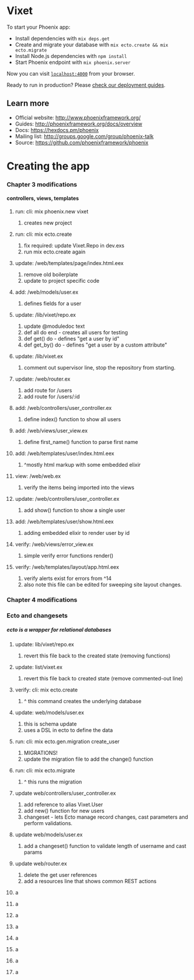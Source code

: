 # Vixet

To start your Phoenix app:

  * Install dependencies with `mix deps.get`
  * Create and migrate your database with `mix ecto.create && mix ecto.migrate`
  * Install Node.js dependencies with `npm install`
  * Start Phoenix endpoint with `mix phoenix.server`

Now you can visit [`localhost:4000`](http://localhost:4000) from your browser.

Ready to run in production? Please [check our deployment guides](http://www.phoenixframework.org/docs/deployment).

## Learn more

  * Official website: http://www.phoenixframework.org/
  * Guides: http://phoenixframework.org/docs/overview
  * Docs: https://hexdocs.pm/phoenix
  * Mailing list: http://groups.google.com/group/phoenix-talk
  * Source: https://github.com/phoenixframework/phoenix

# Creating the app
### Chapter 3 modifications
#### controllers, views, templates

1. run: cli: mix phoenix.new vixet
    1. creates new project

2. run: cli: mix ecto.create
    1. fix required: update Vixet.Repo in dev.exs
    2. run mix ecto.create again

3. update: /web/templates/page/index.html.eex
    1. remove old boilerplate
    2. update to project specific code

4. add: /web/models/user.ex
    1. defines fields for a user

5. update: /lib/vixet/repo.ex
    1. update @moduledoc text
    2. def all do end - creates all users for testing
    3. def get() do - defines "get a user by id"
    4. def get_by() do - defines "get a user by a custom attribute"

6. update: /lib/vixet.ex
    1. comment out supervisor line, stop the repository from starting.

7. update: /web/router.ex
    1. add route for /users
    2. add route for /users/:id

8. add: /web/controllers/user_controller.ex
    1. define index() function to show all users

9. add: /web/views/user_view.ex
    1. define first_name() function to parse first name

10. add: /web/templates/user/index.html.eex
    1. ^mostly html markup with some embedded elixir

11. view: /web/web.ex
    1. verify the items being imported into the views

12. update: /web/controllers/user_controller.ex
    1. add show() function to show a single user

13. add: /web/templates/user/show.html.eex
    1. adding embedded elixir to render user by id  

14. verify: /web/views/error_view.ex
    1. simple verify error functions render()

15. verify: /web/templates/layout/app.html.eex
    1. verify alerts exist for errors from ^14
    2. also note this file can be edited for sweeping site layout changes.


### Chapter 4 modifications
### Ecto and changesets
##### ecto is a wrapper for relational databases

1. update: lib/vixet/repo.ex
    1. revert this file back to the created state (removing functions)

2. update: list/vixet.ex
    1. revert this file back to created state (remove commented-out line)

3. verify: cli: mix ecto.create
    1. ^ this command creates the underlying database

4. update: web/models/user.ex
    1. this is schema update
    2. uses a DSL in ecto to define the data

5. run: cli: mix ecto.gen.migration create_user
    1. MIGRATIONS!
    2. update the migration file to add the change() function

6. run: cli: mix ecto.migrate
    1. ^ this runs the migration

7. update web/controllers/user_controller.ex
    1. add reference to alias Vixet.User
    2. add new() function for new users
    3. changeset - lets Ecto manage record changes, cast parameters and perform validations.

8. update web/models/user.ex
    1. add a changeset() function to validate length of username and cast params

9. update web/router.ex
    1. delete the get user references
    2. add a resources line that shows common REST actions
    
10. a
11. a
12. a
13. a
14. a
15. a
16. a
17. a

